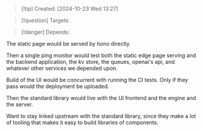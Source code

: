 
>[!tip] Created: [2024-10-23 Wed 13:27]

>[!question] Targets: 

>[!danger] Depends: 

The static page would be served by hono directly.

Then a single ping monitor would test both the static edge page serving and the backend application, the kv store, the queues, openai's api, and whatever other services we depended upon.

Build of the UI would be concurrent with running the CI tests.  Only if they pass would the deployment be uploaded.

Then the standard library would live with the UI frontend and the engine and the server.

Want to stay linked upstream with the standard library, since they make a lot of tooling that makes it easy to build libraries of components.